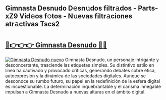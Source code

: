 ## Gimnasta Desnudo D𝚎sn𝚞dos filtr𝚊dos - Parts-xZ9 Vid𝚎os f𝚘tos - N𝚞evas filtr𝚊ciones atr𝚊ctivas Tscs2

# <h2><a href="http://mb0oe3h.tromn.icu/?c=Gimnasta+Desnudo">🔗👉👉👉 Gimnasta Desnudo 🔗🔗</a></h2>

[![Gimnasta Desnudo nuevo](https://i.imgur.com/pEAQMta.gif)](http://mb0oe3h.tromn.icu/?c=Gimnasta+Desnudo)
Gimnasta Desnudo, un personaje intrigante y desconcertante, trasciende las etiquetas simples. Su distintivo estilo en línea ha cautivado y provocado críticas, generando debates sobre ética, autoexpresión y la dinámica de las sociedades digitales. Aunque se desconoce su rumbo futuro, su papel en la redefinición de la esfera digital es incuestionable. La determinación inquebrantable y el carisma innegable impulsan a Gimnasta Desnudo a nuevas alturas en el ámbito digital.
